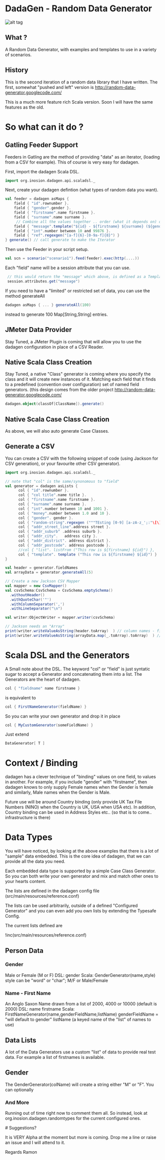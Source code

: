 # DadaGen - Random Data Generator
![alt tag](https://raw.github.com/inosion/dadagen/master/assets/dadagen-logo.jpg)
## What ? 

A Random Data Generator, with examples and templates to use in a variety of scenarios.

## History

This is the second iteration of a random data library that I have written.
The first, somewhat "pushed and left" version is http://random-data-generator.googlecode.com/

This is a much more feature rich Scala version. Soon I will have the same features as the old.

# So what can it do ?

## Gatling Feeder Support

Feeders in Gatling are the method of providing "data" as an iterator, (loading from a CSV for example).
This of course is very easy for dadagen.

First, import the dadagen Scala DSL.

```scala
import org.inosion.dadagen.api.scaladsl._
```
    
Next, create your dadagen defintion (what types of random data you want).
```scala
val feeder = dadagen asMaps {
    field { "id".rownumber }.
    field { "gender".gender }.
    field { "firstname".name firstname }.
    field { "surname".name surname }.
     // Combine all the values together .. order (what it depends on) does not matter
    field { "message".template("${id} - ${firstname} ${surname} (${gender}) i:${int} ${ref}")}.
    field { "int".number between 10 and 99876 }.
    field { "ref".regexgen("[a-f]{6}-[0-9a-f]{8}") }
} generate() // call generate to make the Iterator
```
Then use the Feeder in your script setup.

```scala
val scn = scenario("scenario1").feed(feeder).exec(http(....))
```

Each "field" name will be a session attribute that you can use.

```scala
 // this would return the "message" which above, is defined as a Template. 
 session.attributes.get("message")
```

If you need to have a "limited" or restricted set of data, you can use the method generateAll

```scala
dadagen asMaps { ... } generateAll(100)
```

instead to generate 100 Map[String,String] entries.

## JMeter Data Provider

Stay Tuned, a JMeter Plugin is coming that will allow you to use the dadagen configuration in place of a CSV Reader.

## Native Scala Class Creation

Stay Tuned, a native "Class" generator is coming where you specify the class and it will create new instances of it.
Matching each field that it finds to a predefined (convention over configuration) set of named field generators.
(this design comes from the older project http://random-data-generator.googlecode.com/
    
```scala
dadagen.object(classOf[ClassName]).generate()
```

## Native Scala Case Class Creation

As above, we will also auto generate Case Classes.

## Generate a CSV

You can create a CSV with the following snippet of code (using Jackson for CSV generation), or your favourite other CSV generator).

```scala
import org.inosion.dadagen.api.scaladsl._

// note that "col" is the same/synonomous to "field"
val generator = dadagen asLists {
      col { "id".rownumber }.
      col { "col title".name title }.
      col { "firstname".name firstname }.
      col { "surname".name surname }.
      col { "int".number between 10 and 1001 }.
      col { "money".number between 1.0 and 10 }.
      col { "gender". gender }.
      col { "random-string".regexgen ("""TEsting [0-9] [a-zA-z_';:"\[\]]{5}""")  }.
      col { "addr_street_line".address street }.
      col { "addr_suburb" .address suburb }.
      col { "addr_city".   address city }.
      col { "addr_district". address district }.
      col { "addr_postcode". address postcode }.
      //col { "list". listFrom ("This row is ${firstname} ${id}") },
      col { "template". template ("This row is ${firstname} ${id}") }
}

val header = generator.fieldNames
val arrayData = generator.generateAll(5)

// Create a new Jackson CSV Mapper
val mapper = new CsvMapper()
val csvSchema:CsvSchema = CsvSchema.emptySchema()
  .withoutHeader()
  .withQuoteChar('"')
  .withColumnSeparator(',')
  .withLineSeparator("\n")

val writer:ObjectWriter = mapper.writer(csvSchema)

// Jackson needs an "Array"
print(writer.writeValueAsString(header.toArray)  ) // column names - first (Header) row
print(writer.writeValueAsString(arrayData.map(_.toArray).toArray)  ) // the data
```

# Scala DSL and the Generators

A Small note about the DSL. 
The keyword "col" or "field" is just syntatic sugar to accept a Generator and concatenating them into a list.
The Generators are the heart of dadagen.

```scala
col { "fieldname" name firstname } 
```

is equivalent to 

```scala
col { FirstNameGenerator(fieldName) }
```
    
So you can write your own generator and drop it in place
    
```scala
col { MyCustomGenerator(someFieldName) }
```

Just extend 

```scala
DataGenerator[ T ]
```

# Context / Binding

dadagen has a clever technique of "binding" values on one field, to values in another.
For example, if you include "gender" with "firstname", then dadagen knows to only supply Female names when the Gender is female
and similarly, Male names when the Gender is Male.

Future use will be around Country binding (only provide UK Tax File Numbers (NINO) when the Country is UK, USA when USA etc).
In addition, Country binding can be used in Address Styles etc.. (so that is to come.. infrastructure is there)

# Data Types

You will have noticed, by looking at the above examples that there is a lot of "sample" data embedded.
This is the core idea of dadagen, that we can provide all the data you need. 

Each embedded data type is supported by a simple Case Class Generator. So you can both write your own generator
and mix and match other ones to your hearts content.

The lists are defined in the dadagen config file (src/main/resources/reference.conf)

The lists can be used arbitrarily, outside of a defined "Configured Generator" and you can even add you own lists by extending the Typesafe Config.

The current lists defined are

!inc(src/main/resources/reference.conf)

## Person Data

### Gender

Male or Female (M or F)
DSL: gender
Scala: GenderGenerator(name,style)
style can be "word" or "char"; M/F or Male/Female

### Name - First Name

An Anglo Saxon Name drawn from a list of 2000, 4000 or 10000 (default is 2000)
DSL: name firstname
Scala: FirstNameGenerator(name,genderFieldName,listName)
genderFieldName = "will default to gender"
listName (a keyed name of the "list" of names to use) 

## Data Lists

A lot of the Data Generators use a custom "list" of data to provide real test data. For example a list of firstnames is available.

## Gender

The GenderGenerator(colName) will create a string either "M" or "F".
You can optionally


### And More

Running out of time right now to comment them all. So instead, look at org.inosion.dadagen.randomtypes for the current configured ones. 

# Suggestions?

It is VERY Alpha at the moment but more is coming. Drop me a line or raise an issue and I will attend to it.

Regards
Ramon
